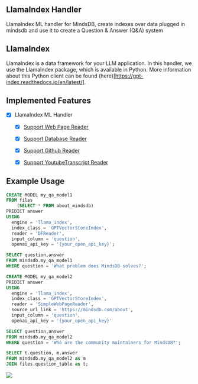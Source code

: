 ## LlamaIndex Handler
LlamaIndex ML handler for MindsDB, create indexes over data plugged in mindsdb and use it to create a Question & Answer (Q&A) system

## LlamaIndex
LlamaIndex is a data framework for your LLM application. In this handler, we use the LlamaIndex package, which is available in Python. More information about this Python client can be found (here)[https://gpt-index.readthedocs.io/en/latest/].

## Implemented Features
- [x] LlamaIndex ML Handler
  - [x] [Support Web Page Reader](https://gpt-index.readthedocs.io/en/latest/examples/data_connectors/WebPageDemo.html)
  - [x] [Support Database Reader](https://gpt-index.readthedocs.io/en/latest/examples/data_connectors/DatabaseReaderDemo.html)
  - [x] [Support Github Reader](https://llamahub.ai/l/youtube_transcript?from=loaders)
  - [x] [Support YoutubeTranscript Reader](https://llamahub.ai/l/youtube_transcript?from=loaders)


## Example Usage

~~~sql
CREATE MODEL my_qa_model1
FROM files
    (SELECT * FROM about_mindsdb)
PREDICT answer
USING 
  engine = 'llama_index', 
  index_class = 'GPTVectorStoreIndex',
  reader = 'DFReader',
  input_column = 'question',
  openai_api_key = '{your_open_api_key}';
~~~~
~~~sql
SELECT question,answer
FROM mindsdb.my_qa_model1
WHERE question = 'What problem does MindsDB solves?';
~~~~

~~~sql
CREATE MODEL my_qa_model2
PREDICT answer
USING 
  engine = 'llama_index', 
  index_class = 'GPTVectorStoreIndex',
  reader = 'SimpleWebPageReader',
  source_url_link = 'https://mindsdb.com/about',
  input_column = 'question',
  openai_api_key = '{your_open_api_key}'
~~~~

~~~sql
SELECT question,answer
FROM mindsdb.my_qa_model2
WHERE question = 'Who are the community maintainers for MindsDB?';
~~~~

~~~sql
SELECT t.question, m.answer
FROM mindsdb.my_qa_model2 as m
JOIN files.question_table as t;
~~~~

![](https://i.ibb.co/WPgXJDs/Screenshot-2023-05-30-at-7-54-32-PM.png)
